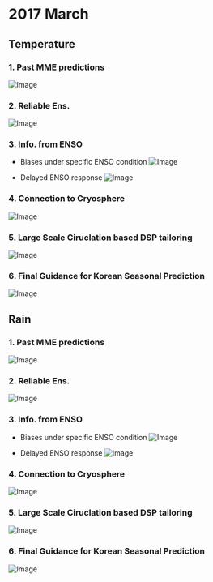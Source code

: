 # 2017 March

## Temperature

### 1. Past MME predictions
![Image](fig_fcst_temp/1_stat.png)

### 2. Reliable Ens.
![Image](fig_fcst_temp/2_stat_ens.png)

### 3. Info. from ENSO
- Biases under specific ENSO condition 
![Image](fig_fcst_temp/3_bias_nino.png)

- Delayed ENSO response 
![Image](fig_fcst_temp/4_leadlag_cor_nino.png)

### 4. Connection to Cryosphere 
![Image](fig_fcst_temp/5_leadlag_cor_Cryo.png)

### 5. Large Scale Ciruclation based DSP tailoring
![Image](fig_fcst_temp/6_tailored_forecast.png)

### 6. Final Guidance for Korean Seasonal Prediction
![Image](fig_fcst_temp/7_fcst_guidance.png)

## 
## Rain

### 1. Past MME predictions
![Image](fig_fcst_rain/1_stat.png)

### 2. Reliable Ens.
![Image](fig_fcst_rain/2_stat_ens.png)

### 3. Info. from ENSO
- Biases under specific ENSO condition 
![Image](fig_fcst_rain/3_bias_nino.png)

- Delayed ENSO response 
![Image](fig_fcst_rain/4_leadlag_cor_nino.png)

### 4. Connection to Cryosphere 
![Image](fig_fcst_rain/5_leadlag_cor_Cryo.png)

### 5. Large Scale Ciruclation based DSP tailoring
![Image](fig_fcst_rain/6_tailored_forecast.png)

### 6. Final Guidance for Korean Seasonal Prediction
![Image](fig_fcst_rain/7_fcst_guidance.png)


